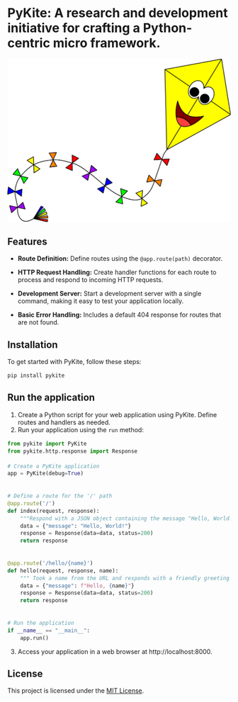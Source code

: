 # PyKite: A research and development initiative for crafting a Python-centric micro framework.

[//]: # (![Pykite, the Python framework]&#40;./extras/yellow-kite.png&#41;)
![PyKite Icon](https://raw.githubusercontent.com/ImamHossainRoni/pykite/main/extras/yellow-kite.png)

## Features

- **Route Definition:** Define routes using the `@app.route(path)` decorator.

- **HTTP Request Handling:** Create handler functions for each route to process and respond to incoming HTTP requests.

- **Development Server:** Start a development server with a single command, making it easy to test your application locally.

- **Basic Error Handling:** Includes a default 404 response for routes that are not found.


## Installation
To get started with PyKite, follow these steps:
```bash
pip install pykite
```
## Run the application
1. Create a Python script for your web application using PyKite. Define routes and handlers as needed.
2. Run your application using the `run` method:

```python
from pykite import PyKite
from pykite.http.response import Response

# Create a PyKite application
app = PyKite(debug=True)


# Define a route for the '/' path
@app.route('/')
def index(request, response):
    """Respond with a JSON object containing the message "Hello, World!" to all requests to the '/' path."""
    data = {"message": "Hello, World!"}
    response = Response(data=data, status=200)
    return response


@app.route('/hello/{name}')
def hello(request, response, name):
    """ Took a name from the URL and responds with a friendly greeting in JSON."""
    data = {"message": f"Hello, {name}"}
    response = Response(data=data, status=200)
    return response


# Run the application
if __name__ == "__main__":
    app.run()

```
3. Access your application in a web browser at http://localhost:8000.



## License

This project is licensed under the [MIT License](LICENSE).
